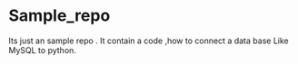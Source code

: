 # Sample_repo
Its just an sample repo . It contain a code ,how to connect a data base Like MySQL to python.
